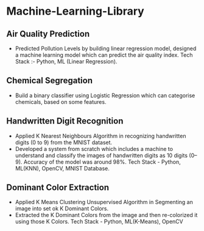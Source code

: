 # Machine-Learning-Library

## Air Quality Prediction
- Predicted Pollution Levels by building linear regression model, designed a machine learning model which can predict the air quality index. Tech Stack :- Python, ML (Linear Regression).

## Chemical Segregation
- Build a  binary classifier using Logistic Regression which can categorise chemicals, based on some features.

## Handwritten Digit Recognition 
- Applied K Nearest Neighbours Algorithm in recognizing handwritten digits (0 to 9) from the MNIST dataset. 
- Developed a system from scratch which includes a machine to understand and classify the images of handwritten digits as 10 digits (0–9). Accuracy of the model was around 98%. Tech Stack - Python, ML(KNN), OpenCV, MNIST Database.

## Dominant Color Extraction 
- Applied K Means Clustering Unsupervised Algorithm in Segmenting an image into set ok K Dominant Colors. 
- Extracted the K Dominant Colors from the image and then re-colorized it using those K Colors. Tech Stack - Python, ML(K-Means), OpenCV 

